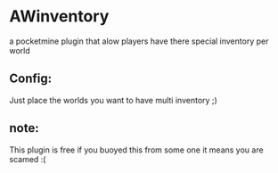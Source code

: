 # AWinventory
a pocketmine plugin that alow players have there special inventory per world

## Config:
 Just place the worlds you want to have multi inventory ;)

## note:
 This plugin is free if you buoyed this from some one it means you are scamed :(
